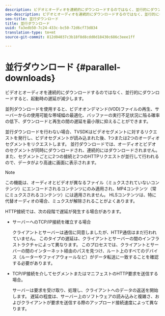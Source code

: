 ```yaml
---
description: ビデオとオーディオを連続的にダウンロードするのではなく、並行的にダウンロードすると、起動時の遅延が減少します。
seo-description: ビデオとオーディオを連続的にダウンロードするのではなく、並行的にダウンロードすると、起動時の遅延が減少します。
seo-title: 並行ダウンロード
title: 並行ダウンロード
uuid: fa3edb50-7c24-433c-bc50-72d6cf73d834
translation-type: tm+mt
source-git-commit: 812d04037c3b18f8d8cdd0d18430c686c3eee1ff

---
```



# 並行ダウンロード {#parallel-downloads}

ビデオとオーディオを連続的にダウンロードするのではなく、並行的にダウンロードすると、起動時の遅延が減少します。

並列ダウンロードを使用すると、ビデオオンデマンド(VOD)ファイルの再生、サーバーからの使用可能な帯域幅の最適化、バッファーの実行不足状況に陥る確率の低下、ダウンロードと再生の間の遅延を最小限に抑えることができます。

<!-- 

Removed as part of "no DASH use cases" for 2.5.1, May 31st, 2017 release.
<p>Parallel downloads allows DASH video-on-demand (VOD) files to be played, optimizes the available bandwidth usage from a server, lowers the probability of getting into buffer under-run situations, and minimizes the delay between download and playback. </p>

 -->

並行ダウンロードを行わない場合、TVSDKはビデオセグメントに対するリクエストを発行し、ビデオセグメントが読み込まれた後、1つまたは2つのオーディオセグメントをリクエストします。 並行ダウンロードでは、オーディオとビデオのセグメントが同時にダウンロードされ、連続的にはダウンロードされません。 また、セグメントごとに2つの接続と2つのHTTPリクエストが並行して行われるので、データがより高速に画面に表示されます。

>[!NOTE]
>
>この機能は、オーディオとビデオが異なるファイル（ミュクスされていないコンテンツ）にエンコードされるコンテンツにのみ適用され、MP4コンテンツ（常にミュクスされるコンテンツ）には適用されません。 HLSコンテンツは、特に代替オーディオの場合、ミュクスが解除されることがよくあります。

<!-- 

See comment above (DASH use case removed).
<note type="restriction">
  This feature applies only to content where the audio and video are encoded into different files (unmuxed content) and does not apply to MP4 content, which is always muxed. Most DASH content is unmuxed, and HLS content is often unmuxed, especially with alternate audio. 
</note>

 -->

HTTP接続では、次の段階で遅延が発生する場合があります。

* サーバーへのTCP/IP接続を確立する場合

   クライアントとサーバーは通信に同意しましたが、HTTP通信はまだ行われていません。 このタイプの遅延は、クライアントとサーバーの間のインフラストラクチャによって異なります。 このプロセスでは、クライアントとサーバーの間のインターネット経由のパスを見つけ、ルート上のすべてのデバイス（ルーターやファイアウォールなど）がデータ転送に一致することを確認する必要があります。
* TCP/IP接続を介してセグメントまたはマニフェストのHTTP要求を送信する場合。

   サーバーは要求を受け取り、処理し、クライアントへのデータの返送を開始します。 遅延の程度は、サーバー上のソフトウェアの読み込みと複雑さ、およびクライアントが要求を送信する際のアップロード接続速度によって異なります。

